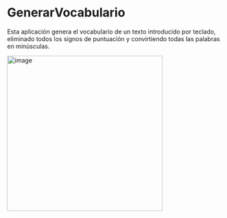# GenerarVocabulario
Esta aplicación genera el vocabulario de un texto introducido por teclado, eliminado todos los signos de puntuación y convirtiendo todas las palabras
en minúsculas.

<img width="362" alt="image" src="https://user-images.githubusercontent.com/64815391/213935981-bb984089-b0a8-48c1-aac0-5dacb0fa2f02.png">
